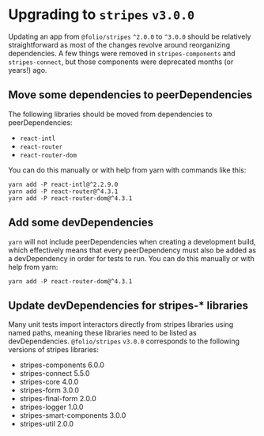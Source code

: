 # Upgrading to `stripes` `v3.0.0`

Updating an app from `@folio/stripes` `^2.0.0` to `^3.0.0` should be relatively
straightforward as most of the changes revolve around reorganizing dependencies.
A few things were removed in `stripes-components` and `stripes-connect`, but those
components were deprecated months (or years!) ago.

## Move some dependencies to peerDependencies

The following libraries should be moved from dependencies to peerDependencies:

* `react-intl`
* `react-router`
* `react-router-dom`

You can do this manually or with help from yarn with commands like this:

```
yarn add -P react-intl@^2.2.9.0
yarn add -P react-router@^4.3.1
yarn add -P react-router-dom@^4.3.1
```

## Add some devDependencies

`yarn` will not include peerDependencies when creating a development build, which
effectively means that every peerDependency must also be added as a devDependency
in order for tests to run. You can do this manually or with help from yarn:

```
yarn add -P react-router-dom@^4.3.1
```

## Update devDependencies for stripes-* libraries

Many unit tests import interactors directly from stripes libraries using named
paths, meaning these libraries need to be listed as devDependencies. `@folio/stripes`
`v3.0.0` corresponds to the following versions of stripes libraries:

* stripes-components 6.0.0
* stripes-connect 5.5.0
* stripes-core 4.0.0
* stripes-form 3.0.0
* stripes-final-form 2.0.0
* stripes-logger 1.0.0
* stripes-smart-components 3.0.0
* stripes-util 2.0.0
